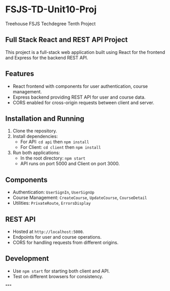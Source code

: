 # FSJS-TD-Unit10-Proj
 Treehouse FSJS Techdegree Tenth Project

## Full Stack React and REST API Project

This project is a full-stack web application built using React for the frontend and Express for the backend REST API.

## Features

- React frontend with components for user authentication, course management.
- Express backend providing REST API for user and course data.
- CORS enabled for cross-origin requests between client and server.

## Installation and Running

1. Clone the repository.
2. Install dependencies:
   - For API: `cd api` then `npm install`
   - For Client: `cd client` then `npm install`
3. Run both applications:
   - In the root directory: `npm start`
   - API runs on port 5000 and Client on port 3000.

## Components

- Authentication: `UserSignIn`, `UserSignUp`
- Course Management: `CreateCourse`, `UpdateCourse`, `CourseDetail`
- Utilities: `PrivateRoute`, `ErrorsDisplay`

## REST API

- Hosted at `http://localhost:5000`.
- Endpoints for user and course operations.
- CORS for handling requests from different origins.

## Development

- Use `npm start` for starting both client and API.
- Test on different browsers for consistency.


"""


